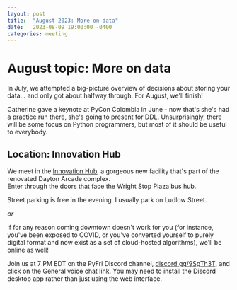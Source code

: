 ```yaml
---
layout: post
title:  "August 2023: More on data" 
date:   2023-08-09 19:00:00 -0400
categories: meeting
---
```


# August topic: More on data 

In July, we attempted a big-picture overview of decisions 
about storing your data... and only got about halfway through.
For August, we'll finish!

Catherine gave a keynote at PyCon Colombia in June - now that's 
she's had a practice run there, she's going to present for DDL.
Unsurprisingly, there will be some focus on Python programmers, 
but most of it should be useful to everybody.

## Location: Innovation Hub 

We meet in the [Innovation Hub](https://www.thehubdayton.com/), 
a gorgeous new facility that's part of the renovated Dayton Arcade complex.  
Enter through the doors that face the Wright Stop Plaza bus hub.

Street parking is free in the evening.  I usually park on Ludlow Street.

*or* 

if for any reason coming downtown doesn't work for you (for instance, 
you've been exposed to COVID, or you've converted yourself to purely 
digital format and now exist as 
a set of cloud-hosted algorithms), we'll be online as well!  

Join us at 7 PM EDT on the PyFri Discord channel, [discord.gg/9SgTh3T](https://discord.gg/9SgTh3T), and click on the 
General voice chat link.  You may need to install the Discord desktop app rather than just using 
the web interface.

